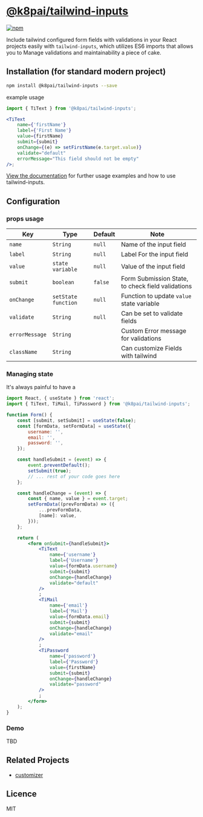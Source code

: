 # [@k8pai/tailwind-inputs](https://react-icons.github.io/react-icons)

[![npm][npm-image]][npm-url]

[npm-image]: https://img.shields.io/npm/v/@k8pai/tailwind-inputs.svg?style=flat-square
[npm-url]: https://www.npmjs.com/package/@k8pai/tailwind-inputs

Include tailwind configured form fields with validations in your React projects easily with `tailwind-inputs`, which utilizes ES6 imports that allows you to Manage validations and maintainability a piece of cake.

## Installation (for standard modern project)

```bash
npm install @k8pai/tailwind-inputs --save
```

example usage

```jsx
import { TiText } from '@k8pai/tailwind-inputs';

<TiText
	name={'firstName'}
	label={'First Name'}
	value={firstName}
	submit={submit}
	onChange={(e) => setFirstName(e.target.value)}
	validate="default"
	errorMessage="This field should not be empty"
/>;
```

[View the documentation](https://react-icons.github.io/react-icons) for further usage examples and how to use tailwind-inputs.

## Configuration

### props usage

| Key            | Type                | Default | Note                                              |
| -------------- | ------------------- | ------- | ------------------------------------------------- |
| `name`         | `String`            | `null`  | Name of the input field                           |
| `label`        | `String`            | `null`  | Label For the input field                         |
| `value`        | `state variable`    | `null`  | Value of the input field                          |
| `submit`       | `boolean`           | `false` | Form Submission State, to check field validations |
| `onChange`     | `setState function` | `null`  | Function to update `value` state variable         |
| `validate`     | `String`            | `null`  | Can be set to validate fields                     |
| `errorMessage` | `String`            | ` `     | Custom Error message for validations              |
| `className`    | `String`            | ` `     | Can customize Fields with tailwind                |

### Managing state

It's always painful to have a

```jsx
import React, { useState } from 'react';
import { TiText, TiMail, TiPassword } from '@k8pai/tailwind-inputs';

function Form() {
	const [submit, setSubmit] = useState(false);
	const [formData, setFormData] = useState({
		username: '',
		email: '',
		password: '',
	});

	const handleSubmit = (event) => {
		event.preventDefault();
		setSubmit(true);
		// ... rest of your code goes here
	};

	const handleChange = (event) => {
		const { name, value } = event.target;
		setFormData((prevFormData) => ({
			...prevFormData,
			[name]: value,
		}));
	};

	return (
		<form onSubmit={handleSubmit}>
			<TiText
				name={'username'}
				label={'Username'}
				value={formData.username}
				submit={submit}
				onChange={handleChange}
				validate="default"
			/>
			;
			<TiMail
				name={'email'}
				label={'Mail'}
				value={formData.email}
				submit={submit}
				onChange={handleChange}
				validate="email"
			/>
			;
			<TiPassword
				name={'password'}
				label={'Password'}
				value={firstName}
				submit={submit}
				onChange={handleChange}
				validate="password"
			/>
			;
		</form>
	);
}
```

### Demo

TBD

## Related Projects

-   [customizer](https://customizer-phi.vercel.app/)

## Licence

MIT
